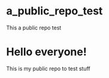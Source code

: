 # a_public_repo_test
This a public repo test
# Hello everyone! 
This is my public repo to test stuff
